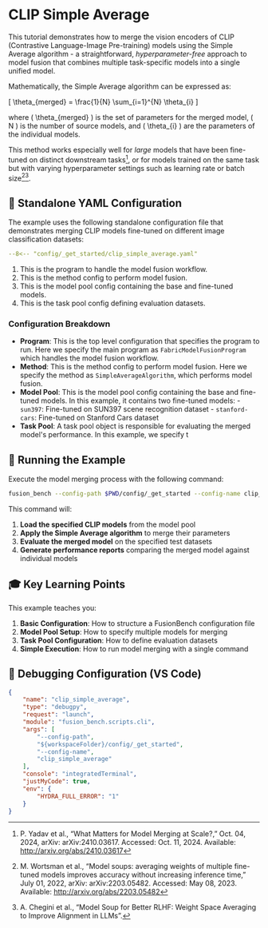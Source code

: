 # CLIP Simple Average

This tutorial demonstrates how to merge the vision encoders of CLIP (Contrastive Language-Image Pre-training) models using the Simple Average algorithm - a straightforward, *hyperparameter-free* approach to model fusion that combines multiple task-specific models into a single unified model.

Mathematically, the Simple Average algorithm can be expressed as:

\[
\theta_{merged} = \frac{1}{N} \sum_{i=1}^{N} \theta_{i}
\]

where \( \theta_{merged} \) is the set of parameters for the merged model, \( N \) is the number of source models, and \( \theta_{i} \) are the parameters of the individual models.

This method works especially well for *large* models that have been fine-tuned on distinct downstream tasks[^3], or for models trained on the same task but with varying hyperparameter settings such as learning rate or batch size[^1][^2].

## 🔧 Standalone YAML Configuration

The example uses the following standalone configuration file that demonstrates merging CLIP models fine-tuned on different image classification datasets:

```yaml title="config/_get_started/clip_simple_average.yaml" linenums="1" hl_lines="1"
--8<-- "config/_get_started/clip_simple_average.yaml"
```

1. This is the program to handle the model fusion workflow.
2. This is the method config to perform model fusion.
3. This is the model pool config containing the base and fine-tuned models.
4. This is the task pool config defining evaluation datasets.

### Configuration Breakdown

- **Program**: This is the top level configuration that specifies the program to run. 
    Here we specify the main program as `FabricModelFusionProgram` which handles the model fusion workflow.
- **Method**: This is the method config to perform model fusion. 
    Here we specify the method as `SimpleAverageAlgorithm`, which performs model fusion.
- **Model Pool**: This is the model pool config containing the base and fine-tuned models. 
    In this example, it contains two fine-tuned models:
      - `sun397`: Fine-tuned on SUN397 scene recognition dataset
      - `stanford-cars`: Fine-tuned on Stanford Cars dataset
- **Task Pool**: A task pool object is responsible for evaluating the merged model's performance. In this example, we specify t

## 🚀 Running the Example

Execute the model merging process with the following command:

```bash
fusion_bench --config-path $PWD/config/_get_started --config-name clip_simple_average
```

This command will:

1. **Load the specified CLIP models** from the model pool
2. **Apply the Simple Average algorithm** to merge their parameters
3. **Evaluate the merged model** on the specified test datasets
4. **Generate performance reports** comparing the merged model against individual models

## 🎓 Key Learning Points

This example teaches you:

1. **Basic Configuration**: How to structure a FusionBench configuration file
2. **Model Pool Setup**: How to specify multiple models for merging
3. **Task Pool Configuration**: How to define evaluation datasets
4. **Simple Execution**: How to run model merging with a single command

## 🐛 Debugging Configuration (VS Code)

```json title=".vscode/launch.json"
{
    "name": "clip_simple_average",
    "type": "debugpy",
    "request": "launch",
    "module": "fusion_bench.scripts.cli",
    "args": [
        "--config-path",
        "${workspaceFolder}/config/_get_started",
        "--config-name",
        "clip_simple_average"
    ],
    "console": "integratedTerminal",
    "justMyCode": true,
    "env": {
        "HYDRA_FULL_ERROR": "1"
    }
}
```

[^1]: M. Wortsman et al., “Model soups: averaging weights of multiple fine-tuned models improves accuracy without increasing inference time,” July 01, 2022, arXiv: arXiv:2203.05482. Accessed: May 08, 2023. Available: <http://arxiv.org/abs/2203.05482>
[^2]: A. Chegini et al., “Model Soup for Better RLHF: Weight Space Averaging to Improve Alignment in LLMs”.
[^3]: P. Yadav et al., “What Matters for Model Merging at Scale?,” Oct. 04, 2024, arXiv: arXiv:2410.03617. Accessed: Oct. 11, 2024. Available: <http://arxiv.org/abs/2410.03617>
